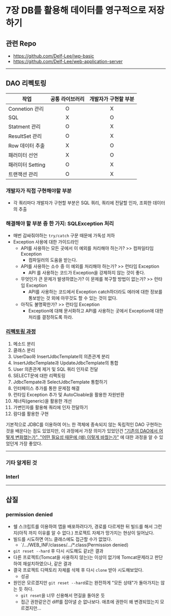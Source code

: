 # 7장 DB를 활용해 데이터를 영구적으로 저장하기
## 관련 Repo
- https://github.com/Delf-Lee/jwp-basic
- https://github.com/Delf-Lee/web-application-server
---
## DAO 리펙토링
 작업|공통 라이브러리|개발자가 구현할 부분
-|:-:|:-:
Connetion 관리|O|X
SQL|X|O
Statment 관리|O|X
ResultSet 관리|O|X
Row 데이터 추출|X|O
패러미터 선언|X|O
패러미터 Setting|O|X
트랜잭션 관리|O|X

### 개발자가 직접 구현해야할 부분
- 각 쿼리마다 개발자가 구현할 부분은 SQL 쿼리, 쿼리에 전달할 인자, 조회한 데이터의 추출
### 해결해야 할 부분 중 한 가지: SQLException 처리
- 매번 감싸줘야하는 `try/catch` 구문 때문에 가독성 저하
- Exception 사용에 대한 가이드라인
    - API를 사용하는 모든 곳에서 이 예외를 처리해야 하는가? >> 컴파일타임 Exception
        - 컴파일러의 도움을 받는다.
    - API를 사용하는 소수 중 이 예외를 처리해야 하는가? >> 런타임 Exception
        - API 를 사용하는 코드가 Exception을 강제하지 않는 것이 좋다.
    - 무엇인가 큰 문제가 발생하였는가? 이 문제를 복구할 방법이 없는가? >> 런타임 Exception
        - API를 사용하는 코드에서 Exception catch하더라도 에러에 대한 정보를 통보받는 것 외에 아무것도 할 수 있는 것이 없다.
    - 아직도 불명확한가? >> 런타임 Exception
        - Exception에 대해 문서화하고 API를 사용하는 곳에서 Exception애 대한 처리를 결정하도록 하라.

### [리펙토링 과정](https://github.com/Delf-Lee/jwp-basic/issues/1)
1. 메소드 분리
2. 클래스 분리
3. UserDao와 InsertJdbcTemplate의 의존관계 분리
4. InsertJdbcTemplate과 UpdateJdbcTemplate의 통합
5. User 의존관계 제거 및 SQL 쿼리 인자로 전달
6. SELECT문에 대한 리팩토링
7. JdbcTempate과 SelectJdbcTemplate 통합하기
8. 인터페이스 추가를 통한 문제점 해결
9. 런타임 Exception 추가 및 AutoCloable을 활용한 자원반환
10. 제너릭(generic)을 활용한 개선
11. 가변인자를 활용해 쿼리에 인자 전달하기
12. 람다를 활용한 구현

기본적으로 JDBC를 이용하여 어느 한 객체에 종속되지 않는 독립적인 DAO 구현하는 것을 배운다는 점도 있었지만, 이 과정에서 가장 의미가 있었던건 <u>"기존의 DAO에서 어떻게 변화했는가", "어떤 필요성 때문에 (왜) 이렇게 바꿨는가"</u> 에 대한 과정을 알 수 있었던게 가장 좋았다.

---
### 기타 알게된 것
### Interl

 ---

## 삽질
### permission denied
- 쉘 스크립트를 이용하여 앱을 배포하려다가, 경로를 다르게한 뒤 빌드를 해서 그런지(아직 까지 이유를 알 수 없다.) 프로젝트 자체가 망가지는 현상이 일어났다.
- 빌드를 시도하면 어느 클래스에도 접근할 수가 없었다.
    - `/.../WEB_INF/classes/.../*.class(Permission denied)
- `git reset --hard` 후 다시 시도해도 같z은 결과
- 다른 프로젝트(Tomcat을 사용하지 않는)는 이상이 없기에 Tomcat문제라고 판단하여 재설치하였으나, 같은 결과
- 결국 프로젝트 디렉토리 자체를 삭제 후 다시 `clone` 받아 시도해보았다. 
    - 성공
- 원인은 모르겠지만 `git reset --hard`로는 완전하게 "모든 상태"가 돌아가지는 않는 듯 하다.
    - `git reset`을 너무 신용해서 먼길을 돌아온 듯
    - 접근 권한같은건 diff를 잡아낼 순 없나보다. 애초에 권한이 왜 변경되었는지 모르겠지만...